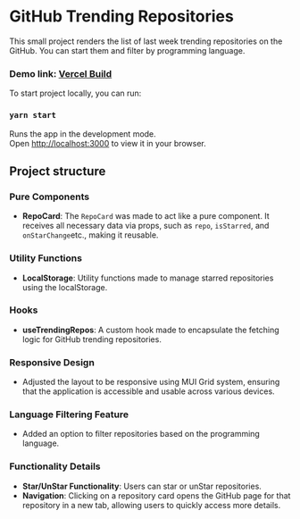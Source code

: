 # GitHub Trending Repositories

This small project renders the list of last week trending repositories on the GitHub. You can start them and filter by programming language.

### **Demo link:** [Vercel Build](https://githubtrending.vercel.app/)

To start project locally, you can run:

### `yarn start`

Runs the app in the development mode.\
Open [http://localhost:3000](http://localhost:3000) to view it in your browser.

## Project structure

### Pure Components

- **RepoCard**: The `RepoCard` was made to act like a pure component. It receives all necessary data via props, such as `repo`, `isStarred`, and `onStarChange`etc., making it reusable.

### Utility Functions

- **LocalStorage**: Utility functions made to manage starred repositories using the localStorage.

### Hooks

- **useTrendingRepos**: A custom hook made to encapsulate the fetching logic for GitHub trending repositories.

### Responsive Design

- Adjusted the layout to be responsive using MUI Grid system, ensuring that the application is accessible and usable across various devices.

### Language Filtering Feature

- Added an option to filter repositories based on the programming language.

### Functionality Details

- **Star/UnStar Functionality**: Users can star or unStar repositories.
- **Navigation**: Clicking on a repository card opens the GitHub page for that repository in a new tab, allowing users to quickly access more details.
